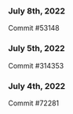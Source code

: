 ### July 8th, 2022

Commit #53148

### July 5th, 2022

Commit #314353


### July 4th, 2022

Commit #72281
